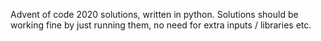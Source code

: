 Advent of code 2020 solutions, written in python. Solutions should be working fine by just running them, no need for extra inputs / libraries etc. 
